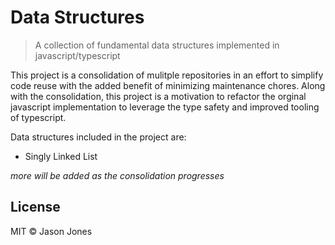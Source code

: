# Data Structures

> A collection of fundamental data structures implemented in javascript/typescript

This project is a consolidation of mulitple repositories in an effort to simplify code reuse with
the added benefit of minimizing maintenance chores. Along with the consolidation, this project is a
motivation to refactor the orginal javascript implementation to leverage the type safety and
improved tooling of typescript.

Data structures included in the project are:

-   Singly Linked List

_more will be added as the consolidation progresses_

## License

MIT &copy; Jason Jones

